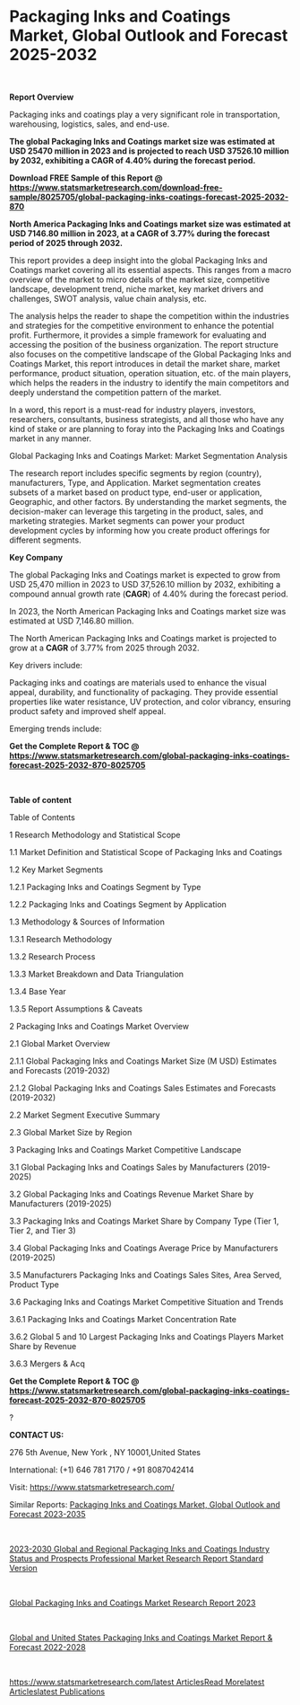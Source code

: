 <h1>Packaging Inks and Coatings Market, Global Outlook and Forecast 2025-2032</h1><br/><p><strong>Report Overview</strong></p>
 
 
 
 <p>Packaging inks and coatings play a very significant role in transportation, warehousing, logistics, sales, and end-use.</p>
 
 
 
 <p><strong>The global Packaging Inks and Coatings market size was estimated at USD 25470 million in 2023 and is projected to reach USD 37526.10 million by 2032, exhibiting a <strong>CAGR</strong> of 4.40% during the forecast period.</strong></p>
 
 
 
 <p><strong>Download FREE Sample of this Report @ <a href="https://www.statsmarketresearch.com/download-free-sample/8025705/global-packaging-inks-coatings-forecast-2025-2032-870">https://www.statsmarketresearch.com/download-free-sample/8025705/global-packaging-inks-coatings-forecast-2025-2032-870</a></strong></p>
 
 
 
 <p><strong>North America Packaging Inks and Coatings market size was estimated at USD 7146.80 million in 2023, at a <strong>CAGR</strong> of 3.77% during the forecast period of 2025 through 2032.</strong></p>
 
 
 
 <p>This report provides a deep insight into the global Packaging Inks and Coatings market covering all its essential aspects. This ranges from a macro overview of the market to micro details of the market size, competitive landscape, development trend, niche market, key market drivers and challenges, SWOT analysis, value chain analysis, etc.</p>
 
 
 
 <p>The analysis helps the reader to shape the competition within the industries and strategies for the competitive environment to enhance the potential profit. Furthermore, it provides a simple framework for evaluating and accessing the position of the business organization. The report structure also focuses on the competitive landscape of the Global Packaging Inks and Coatings Market, this report introduces in detail the market share, market performance, product situation, operation situation, etc. of the main players, which helps the readers in the industry to identify the main competitors and deeply understand the competition pattern of the market.</p>
 
 
 
 <p>In a word, this report is a must-read for industry players, investors, researchers, consultants, business strategists, and all those who have any kind of stake or are planning to foray into the Packaging Inks and Coatings market in any manner.</p>
 
 
 
 <p>Global Packaging Inks and Coatings Market: Market Segmentation Analysis</p>
 
 
 
 <p>The research report includes specific segments by region (country), manufacturers, Type, and Application. Market segmentation creates subsets of a market based on product type, end-user or application, Geographic, and other factors. By understanding the market segments, the decision-maker can leverage this targeting in the product, sales, and marketing strategies. Market segments can power your product development cycles by informing how you create product offerings for different segments.</p>
 
 
 
 <p><strong>Key Company</strong></p>
 
 
 
 <p>The global Packaging Inks and Coatings market is expected to grow from USD 25,470 million in 2023 to USD 37,526.10 million by 2032, exhibiting a compound annual growth rate (<strong>CAGR</strong>) of 4.40% during the forecast period.</p>
 
 
 
 <p>In 2023, the North American Packaging Inks and Coatings market size was estimated at USD 7,146.80 million.</p>
 
 
 
 <p>The North American Packaging Inks and Coatings market is projected to grow at a <strong>CAGR</strong> of 3.77% from 2025 through 2032.</p>
 
 
 
 <p>Key drivers include:</p>
 
 
 
 <p>Packaging inks and coatings are materials used to enhance the visual appeal, durability, and functionality of packaging. They provide essential properties like water resistance, UV protection, and color vibrancy, ensuring product safety and improved shelf appeal.</p>
 
 
 
 <p>Emerging trends include:</p>
 
 
 
 <div><b>Get the Complete Report & TOC @ <a href="https://www.statsmarketresearch.com/global-packaging-inks-coatings-forecast-2025-2032-870-8025705">https://www.statsmarketresearch.com/global-packaging-inks-coatings-forecast-2025-2032-870-8025705</a></b></div>
 
 
 
 <p><br />
 
 <b>Table of content</b></p>
 
 
 
 <p>Table of Contents<br />
 
 1 Research Methodology and Statistical Scope<br />
 
 1.1 Market Definition and Statistical Scope of Packaging Inks and Coatings<br />
 
 1.2 Key Market Segments<br />
 
 1.2.1 Packaging Inks and Coatings Segment by Type<br />
 
 1.2.2 Packaging Inks and Coatings Segment by Application<br />
 
 1.3 Methodology & Sources of Information<br />
 
 1.3.1 Research Methodology<br />
 
 1.3.2 Research Process<br />
 
 1.3.3 Market Breakdown and Data Triangulation<br />
 
 1.3.4 Base Year<br />
 
 1.3.5 Report Assumptions & Caveats<br />
 
 2 Packaging Inks and Coatings Market Overview<br />
 
 2.1 Global Market Overview<br />
 
 2.1.1 Global Packaging Inks and Coatings Market Size (M USD) Estimates and Forecasts (2019-2032)<br />
 
 2.1.2 Global Packaging Inks and Coatings Sales Estimates and Forecasts (2019-2032)<br />
 
 2.2 Market Segment Executive Summary<br />
 
 2.3 Global Market Size by Region<br />
 
 3 Packaging Inks and Coatings Market Competitive Landscape<br />
 
 3.1 Global Packaging Inks and Coatings Sales by Manufacturers (2019-2025)<br />
 
 3.2 Global Packaging Inks and Coatings Revenue Market Share by Manufacturers (2019-2025)<br />
 
 3.3 Packaging Inks and Coatings Market Share by Company Type (Tier 1, Tier 2, and Tier 3)<br />
 
 3.4 Global Packaging Inks and Coatings Average Price by Manufacturers (2019-2025)<br />
 
 3.5 Manufacturers Packaging Inks and Coatings Sales Sites, Area Served, Product Type<br />
 
 3.6 Packaging Inks and Coatings Market Competitive Situation and Trends<br />
 
 3.6.1 Packaging Inks and Coatings Market Concentration Rate<br />
 
 3.6.2 Global 5 and 10 Largest Packaging Inks and Coatings Players Market Share by Revenue<br />
 
 3.6.3 Mergers & Acq</p>
 
 
 
 <div><b>Get the Complete Report & TOC @ <a href="https://www.statsmarketresearch.com/global-packaging-inks-coatings-forecast-2025-2032-870-8025705">https://www.statsmarketresearch.com/global-packaging-inks-coatings-forecast-2025-2032-870-8025705</a></b></div>
 
 
 
 <p>? </p>
 
 
 
 <p><b>CONTACT US:</b><br />
 
 276 5th Avenue, New York , NY 10001,United States<br />
 
 International: (+1) 646 781 7170 / +91 8087042414<br />
 
 Visit: <a href="https://www.statsmarketresearch.com/">https://www.statsmarketresearch.com/</a><br />
 
 Similar Reports: <a href="https://www.statsmarketresearch.com/global-packaging-inks-coatings-forecast-2025-2032-870-8025705">Packaging Inks and Coatings Market, Global Outlook and Forecast 2023-2035</a><br />
 
 <br />
 
 <a href="https://www.statsmarketresearch.com/global-packaging-inks-coatings-forecast-2025-2032-870-8025705">2023-2030 Global and Regional Packaging Inks and Coatings Industry Status and Prospects Professional Market Research Report Standard Version</a><br />
 
 <br />
 
 <a href="https://www.statsmarketresearch.com/global-packaging-inks-coatings-forecast-2025-2032-870-8025705">Global Packaging Inks and Coatings Market Research Report 2023</a><br />
 
 <br />
 
 <a href="https://www.statsmarketresearch.com/global-packaging-inks-coatings-forecast-2025-2032-870-8025705">Global and United States Packaging Inks and Coatings Market Report & Forecast 2022-2028</a><br />
 
 <br />
 
 <a href="https://gyeongbokgung.com">https://www.statsmarketresearch.com/</a><a href="https://hallyeomaritime.com">latest Articles</a><a href="https://jingwansa.com">Read More</a><a href="https://nguoiviet.jp/">latest Articles</a><a href="https://www.intelmarketresearch.com/">latest Publications</a></p>
